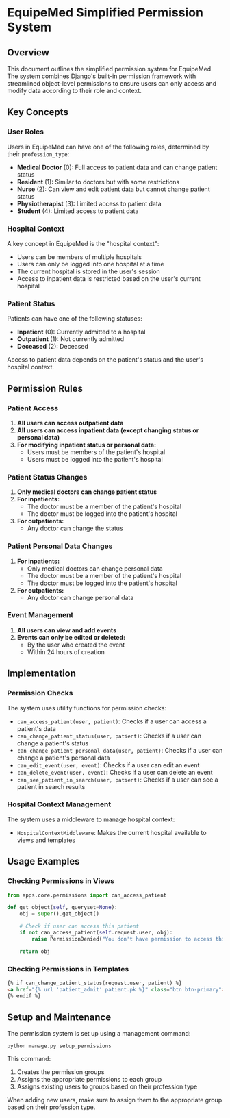 # EquipeMed Simplified Permission System

## Overview

This document outlines the simplified permission system for EquipeMed. The system combines Django's built-in permission framework with streamlined object-level permissions to ensure users can only access and modify data according to their role and context.

## Key Concepts

### User Roles

Users in EquipeMed can have one of the following roles, determined by their `profession_type`:

- **Medical Doctor** (0): Full access to patient data and can change patient status
- **Resident** (1): Similar to doctors but with some restrictions
- **Nurse** (2): Can view and edit patient data but cannot change patient status
- **Physiotherapist** (3): Limited access to patient data
- **Student** (4): Limited access to patient data

### Hospital Context

A key concept in EquipeMed is the "hospital context":

- Users can be members of multiple hospitals
- Users can only be logged into one hospital at a time
- The current hospital is stored in the user's session
- Access to inpatient data is restricted based on the user's current hospital

### Patient Status

Patients can have one of the following statuses:

- **Inpatient** (0): Currently admitted to a hospital
- **Outpatient** (1): Not currently admitted
- **Deceased** (2): Deceased

Access to patient data depends on the patient's status and the user's hospital context.

## Permission Rules

### Patient Access

1. **All users can access outpatient data**
2. **All users can access inpatient data (except changing status or personal data)**
3. **For modifying inpatient status or personal data:**
   - Users must be members of the patient's hospital
   - Users must be logged into the patient's hospital

### Patient Status Changes

1. **Only medical doctors can change patient status**
2. **For inpatients:**
   - The doctor must be a member of the patient's hospital
   - The doctor must be logged into the patient's hospital
3. **For outpatients:**
   - Any doctor can change the status

### Patient Personal Data Changes

1. **For inpatients:**
   - Only medical doctors can change personal data
   - The doctor must be a member of the patient's hospital
   - The doctor must be logged into the patient's hospital
2. **For outpatients:**
   - Any doctor can change personal data

### Event Management

1. **All users can view and add events**
2. **Events can only be edited or deleted:**
   - By the user who created the event
   - Within 24 hours of creation

## Implementation

### Permission Checks

The system uses utility functions for permission checks:

- `can_access_patient(user, patient)`: Checks if a user can access a patient's data
- `can_change_patient_status(user, patient)`: Checks if a user can change a patient's status
- `can_change_patient_personal_data(user, patient)`: Checks if a user can change a patient's personal data
- `can_edit_event(user, event)`: Checks if a user can edit an event
- `can_delete_event(user, event)`: Checks if a user can delete an event
- `can_see_patient_in_search(user, patient)`: Checks if a user can see a patient in search results

### Hospital Context Management

The system uses a middleware to manage hospital context:

- `HospitalContextMiddleware`: Makes the current hospital available to views and templates

## Usage Examples

### Checking Permissions in Views

```python
from apps.core.permissions import can_access_patient

def get_object(self, queryset=None):
    obj = super().get_object()

    # Check if user can access this patient
    if not can_access_patient(self.request.user, obj):
        raise PermissionDenied("You don't have permission to access this patient's data")

    return obj
```

### Checking Permissions in Templates

```html
{% if can_change_patient_status(request.user, patient) %}
<a href="{% url 'patient_admit' patient.pk %}" class="btn btn-primary">Admit</a>
{% endif %}
```

## Setup and Maintenance

The permission system is set up using a management command:

```
python manage.py setup_permissions
```

This command:

1. Creates the permission groups
2. Assigns the appropriate permissions to each group
3. Assigns existing users to groups based on their profession type

When adding new users, make sure to assign them to the appropriate group based on their profession type.
